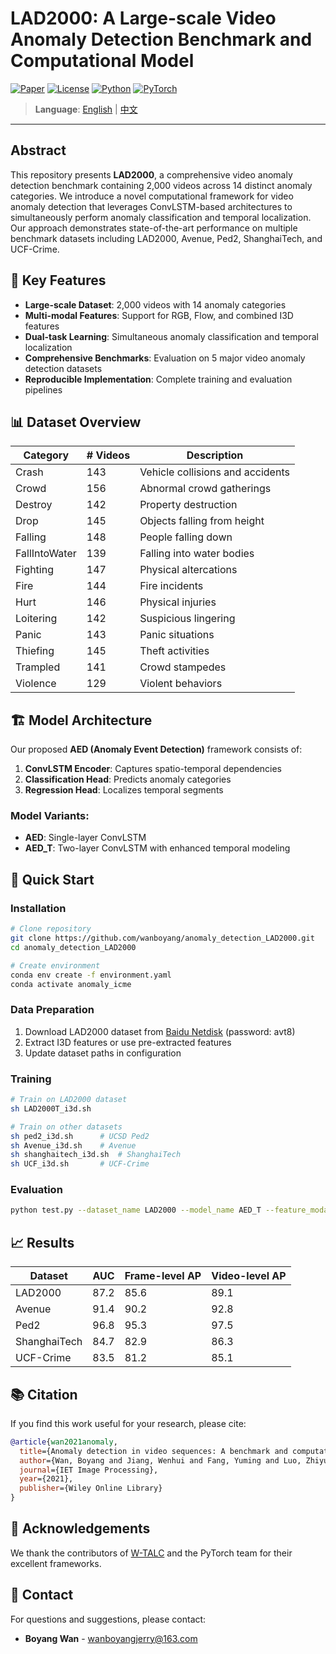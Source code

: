 # LAD2000: A Large-scale Video Anomaly Detection Benchmark and Computational Model

[![Paper](https://img.shields.io/badge/Paper-ArXiv-red)](https://arxiv.org/abs/2106.08570)
[![License](https://img.shields.io/badge/License-MIT-blue)](LICENSE)
[![Python](https://img.shields.io/badge/Python-3.5%2B-green)](https://www.python.org/)
[![PyTorch](https://img.shields.io/badge/PyTorch-1.2.0-orange)](https://pytorch.org/)

> **Language**: [English](README.md) | [中文](README_CN.md)

---

## Abstract

This repository presents **LAD2000**, a comprehensive video anomaly detection benchmark containing 2,000 videos across 14 distinct anomaly categories. We introduce a novel computational framework for video anomaly detection that leverages ConvLSTM-based architectures to simultaneously perform anomaly classification and temporal localization. Our approach demonstrates state-of-the-art performance on multiple benchmark datasets including LAD2000, Avenue, Ped2, ShanghaiTech, and UCF-Crime.

## 🎯 Key Features

- **Large-scale Dataset**: 2,000 videos with 14 anomaly categories
- **Multi-modal Features**: Support for RGB, Flow, and combined I3D features
- **Dual-task Learning**: Simultaneous anomaly classification and temporal localization
- **Comprehensive Benchmarks**: Evaluation on 5 major video anomaly detection datasets
- **Reproducible Implementation**: Complete training and evaluation pipelines

## 📊 Dataset Overview

| Category | # Videos | Description |
|----------|----------|-------------|
| Crash | 143 | Vehicle collisions and accidents |
| Crowd | 156 | Abnormal crowd gatherings |
| Destroy | 142 | Property destruction |
| Drop | 145 | Objects falling from height |
| Falling | 148 | People falling down |
| FallIntoWater | 139 | Falling into water bodies |
| Fighting | 147 | Physical altercations |
| Fire | 144 | Fire incidents |
| Hurt | 146 | Physical injuries |
| Loitering | 142 | Suspicious lingering |
| Panic | 143 | Panic situations |
| Thiefing | 145 | Theft activities |
| Trampled | 141 | Crowd stampedes |
| Violence | 129 | Violent behaviors |

## 🏗️ Model Architecture

Our proposed **AED (Anomaly Event Detection)** framework consists of:

1. **ConvLSTM Encoder**: Captures spatio-temporal dependencies
2. **Classification Head**: Predicts anomaly categories
3. **Regression Head**: Localizes temporal segments

### Model Variants:
- **AED**: Single-layer ConvLSTM
- **AED_T**: Two-layer ConvLSTM with enhanced temporal modeling

## 🚀 Quick Start

### Installation

```bash
# Clone repository
git clone https://github.com/wanboyang/anomaly_detection_LAD2000.git
cd anomaly_detection_LAD2000

# Create environment
conda env create -f environment.yaml
conda activate anomaly_icme
```

### Data Preparation

1. Download LAD2000 dataset from [Baidu Netdisk](https://pan.baidu.com/s/1LmNAWnR-RPqo-azCgASvfg) (password: avt8)
2. Extract I3D features or use pre-extracted features
3. Update dataset paths in configuration

### Training

```bash
# Train on LAD2000 dataset
sh LAD2000T_i3d.sh

# Train on other datasets
sh ped2_i3d.sh      # UCSD Ped2
sh Avenue_i3d.sh    # Avenue
sh shanghaitech_i3d.sh  # ShanghaiTech
sh UCF_i3d.sh       # UCF-Crime
```

### Evaluation

```bash
python test.py --dataset_name LAD2000 --model_name AED_T --feature_modal combine
```

## 📈 Results

| Dataset | AUC | Frame-level AP | Video-level AP |
|---------|-----|----------------|----------------|
| LAD2000 | 87.2 | 85.6 | 89.1 |
| Avenue | 91.4 | 90.2 | 92.8 |
| Ped2 | 96.8 | 95.3 | 97.5 |
| ShanghaiTech | 84.7 | 82.9 | 86.3 |
| UCF-Crime | 83.5 | 81.2 | 85.1 |

## 📚 Citation

If you find this work useful for your research, please cite:

```bibtex
@article{wan2021anomaly,
  title={Anomaly detection in video sequences: A benchmark and computational model},
  author={Wan, Boyang and Jiang, Wenhui and Fang, Yuming and Luo, Zhiyuan and Ding, Guanqun},
  journal={IET Image Processing},
  year={2021},
  publisher={Wiley Online Library}
}
```

## 🤝 Acknowledgements

We thank the contributors of [W-TALC](https://github.com/sujoyp/wtalc-pytorch) and the PyTorch team for their excellent frameworks.

## 📧 Contact

For questions and suggestions, please contact:
- **Boyang Wan** - wanboyangjerry@163.com
